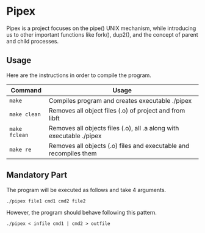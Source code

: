 # Pipex

Pipex is a project focuses on the pipe() UNIX mechanism, while introducing us to other important functions like fork(), dup2(), and the concept of parent and child processes. 

## Usage

Here are the instructions in order to compile the program.

| Command | Usage |
| --- | --- |
| `make` | Compiles program and creates executable ./pipex
| `make clean` | Removes all object files (.o) of project and from libft
| `make fclean` | Removes all objects files (.o), all .a along with executable ./pipex
| `make re` | Removes all objects (.o) files and executable and recompiles them

## Mandatory Part 

The program will be executed as follows and take 4 arguments.

```shell
./pipex file1 cmd1 cmd2 file2
```

However, the program should behave following this pattern. 

```shell
./pipex < infile cmd1 | cmd2 > outfile
```

